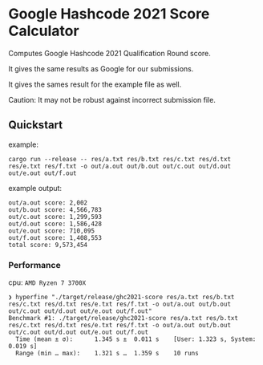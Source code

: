 # Google Hashcode 2021 Score Calculator

Computes Google Hashcode 2021 Qualification Round score.

It gives the same results as Google for our submissions.

It gives the sames result for the example file as well.

Caution: It may not be robust against incorrect submission file.

## Quickstart

example:

```
cargo run --release -- res/a.txt res/b.txt res/c.txt res/d.txt res/e.txt res/f.txt -o out/a.out out/b.out out/c.out out/d.out out/e.out out/f.out
```

example output:

```
out/a.out score: 2,002
out/b.out score: 4,566,783
out/c.out score: 1,299,593
out/d.out score: 1,586,428
out/e.out score: 710,095
out/f.out score: 1,408,553
total score: 9,573,454
```

### Performance

cpu: `AMD Ryzen 7 3700X`

```
❯ hyperfine "./target/release/ghc2021-score res/a.txt res/b.txt res/c.txt res/d.txt res/e.txt res/f.txt -o out/a.out out/b.out out/c.out out/d.out out/e.out out/f.out"
Benchmark #1: ./target/release/ghc2021-score res/a.txt res/b.txt res/c.txt res/d.txt res/e.txt res/f.txt -o out/a.out out/b.out out/c.out out/d.out out/e.out out/f.out
  Time (mean ± σ):      1.345 s ±  0.011 s    [User: 1.323 s, System: 0.019 s]
  Range (min … max):    1.321 s …  1.359 s    10 runs
```
